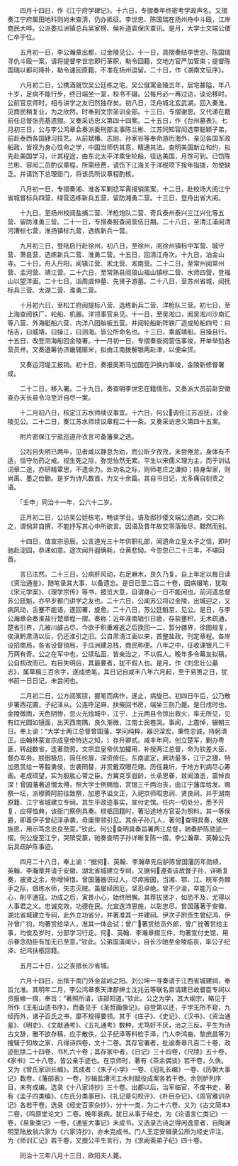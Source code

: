 <!-- { "loadSidebar": true } -->
　　四月十四日，作《江宁府学碑记》。十六日，专摺奏年终密考学政声名。又摺奏江宁府属田地科则尚未查清，仍办抵征。李世忠、陈国瑞在扬州舟中斗殴，江岸商民大哗。公派委瓜洲镇总兵吴家榜、候补道袁保庆查讯。是月，大学士文端公倭仁卒于位。

　　五月初一日，李公瀚章出都，过金陵见公。十一日，具摺奏结李世忠、陈国瑞寻仇斗殴一案，请将提督李世忠即行革职，勒令回籍，交地方官严加管束；提督陈国瑞以都司降补，勒令速回原籍，不准在扬州逗留。二十日，作《湖南文征序》。

　　六月初二日，公携酒就饮吴公廷栋之宅。吴公僦寓金陵五年，居宅甚隘，年八十岁，足病不能行步，终日端坐一室，校书不辍。公每月必一再过访，谈论移时。公前官京师时，相与讲学之友归然独存矣。初八日，泛舟城北玄武湖，回入秦淮，见商民稍复业，为之欣然。时奉到文宗圣训全部。十三日，专摺谢恩。又代递在籍前任总督张亮基遗摺。又奏采访忠义第四十四案。二十五日，作《台州墓表》。七月初三日，公与李公鸿章会奏派委刑部主事陈兰彬、江苏同知容闳选带聪颖子弟，前赴泰西各国肄习技艺。从前斌椿、志刚、孙家谷等奉命游历海外，亲见各国军政船政，皆视为身心性命之学，中国当师仿其意，精通其法。查明美国新立和约，拟先赴美国学习，计其程途，由东北太平洋乘坐轮船，径达美国，月馀可到。已饬陈兰彬、容闳二员酌议章程，所需经费，请饬下江海关于洋税项下按年指拨，勿使缺乏。并请饬下总理衙门，将该员所议章程酌核。

　　八月初一日，专摺奏湘、淮各军剿捻军需报销尾案。十二日，赴校场大阅江宁省城督标兵四营，绿营选练新兵五营，留防湘勇二营。十三日，登舟出省大阅。

　　十九日，至扬州校阅盐捕二营、洋枪炮队二营、奇兵泰州泰兴三江兴化等五营、留防淮勇三营。二十一日，专摺奏报查阅营伍日期。二十八日，至清江浦阅清河漕标七营，淮扬镇标九营，选练新兵一营。

　　九月初三日，登陆启行赴徐州。初八日，至徐州，阅徐州镇标中军营、城守营、萧县营，选练新兵二营、淮勇二营。十五日，回清江舟次。十九日，泊金山寺。二十日，舟入丹阳，阅镇江营、淞北营、淞南营。二十二日，至常州阅常州营、孟河营、靖江营。二十六日，至常熟县阅狼山福山镇标二营、水师四营，登福山以望洋面。二十七日，诣周虞仲墓、先贤子游墓。二十八日，至苏州省城，阅抚标兵三营、太湖二营、淮勇二营。

　　十月初六日，至松工府阅提标八营、选练新兵二营、洋枪队三营。初七日，至上海查阅铁厂、轮船、机器。洋领事官来见。十一日，至吴淞口，阅吴淞川沙南汇等八营、外海艇船六营、内洋八团舢板五营。并阅轮船新阵铁厂造成轮船四号：曰恬吉，曰威靖，曰操江，曰测海。皆公所命名也。十三日，乘威靖船，且操且行。十五日，改登测海船回金陵署。十一月初一日，专摺奏查阅营伍事竣，开单举劾各营员弁。又奏遵筹协济畿辅赈米，拟由江南拨解银两赴津，以便籴贷。

　　又奏运河堤工报销。初十日，奏报奥斯马加国在沪换约事竣，金陵新修督署成。

　　二十二日，移入署。二十九日，奏查明李世忠在籍情形。又奏派大员前赴安徽查办天长县令冯至沂自尽一案。

　　十二月初八日，核定江苏水师续议事宜。十六日，何公调任江苏巡抚，过金陵见公。二十二日，奏江苏水师续议章程二十一条。又奏采访忠义第四十五案。

　　附片密保江宁盐巡道孙衣言可备藩臬之选。

　　公右目失明已两年，见者咸以静息为劝，而公昕夕孜孜，未尝倦怠。身体有不适，恒守勿药之戒。视生死之际，弥觉怡然无累。平生以宋儒义理为主，而于训诂词章二途，亦研精覃思，不遗余力。处功名之际，则师老庄之谦抑；持身型家，则尚禹、墨之俭勤。是岁为诗凡数首，为文十余篇。其自书日记，尤多痛自刻责之语。

　　「壬申」同治十一年，公六十二岁。

　　正月初二日，公访吴公廷栋宅，畅谈学业。语及邸抄倭文端公遗疏，交口称之，谓倘非自撰，不能抒写其心中所欲言。因语及昔年故交零落殆尽，黯然而别。

　　十四日，值宣宗忌辰。公言道光三十年供职礼部，闻遗命立皇太子之信，即时驰赴淀园，恭递如意。途次闻升遐确耗，仓黄悲恸。今忽忽已二十三年，不堪回首。

　　言已泫然。二十三日，公病肝风动，右足麻木，良久乃复。自上年定以每日读《资治通鉴》，随笔录其大事，以备遗忘。是日已至二百二十卷，因病辍笔，犹取《宋元学案》、《理学宗传》等书，披览大意，自谓身心一日不能闲也。前河道总督苏公廷魁，亦早岁都门讲学之友也。二十六日，公闻苏公将过金陵，出城迎之，又病风动，舌蹇不能语，遂回署，旋愈。二十八日，苏公廷魁至，见公。是日，与李公瀚章会奏淮盐行楚章程一摺。奏称：近年淮南销引日疲，存盐壅积，无术疏通，楚省引界，几被川鹾占尽。今欲于积重难返之后挽回一二，暂分疆界，徐图规复，俟滇黔肃清以后，仍还淮引之旧。公自肃清江面以来，首整盐政，刊定章程。各岸设招商局，各省设督销局，于瓜洲建总栈，商民称便。八年之中，征收课银凡二千万两有奇。公之在军中也，公牍私函，皆亲治之，不以假人。晚年多令幕友拟稿，公自核改而已。右目失明后，其最要者，犹不假人也。是月，作《刘忠壮公墓志》，属草稿三百余字，遂成绝笔。其日记自咸丰八年六月起，至于易箦之日，犹书前一日日记，未尝闲也。

　　二月初二日，公方阅案牍，握笔而病作，遂止，病旋已。初四日午后，公乃散步署西花圃，子纪泽从。公连呼足麻，扶掖回书房，端坐三刻乃薨。是日戌时也。金陵微雨，天色阴惨，忽火光烛城中，江宁、上元两县令惊出救火，率无所见，见有红光圆如镜面，出天西南隅，良久渐微，江南士民巷哭。事闻，上震悼，辍朝三日。奉上谕：“大学士两江总督曾国藩，学问纯粹，器识深宏，秉性忠诚，持躬清正。由翰林蒙宣宗成皇帝特达之知，氵存升卿贰。咸丰年间，创立楚军，剿办粤匪，转战数省，迭著勋劳。文宗显皇帝优加擢用，补授两江总督，命为钦差大臣，督办军务。朕御极后，简任纶扉，深资倚任。东南底定，厥功最多，江宁之捷，特加恩赏给一等毅勇侯，世袭罔替，并赏戴双眼花翎。历任兼圻，于地方利病尽心筹画。老成硕望，实为股肱心膂之臣。方冀克享遐龄，长承恩眷，兹闻溘逝，震悼良深！曾国藩著追憎太傅，照大学士例赐恤，赏银三千两治丧，由江宁藩库给发。赐祭一坛，派穆腾阿前往致祭，加恩予谥文正，入祀京师昭忠祠、贤良祠，并于湖南原籍、江宁省城建立专祠。其生平政迹事实，宣付史馆。任内一切处分，悉予开复，应得恤典，该衙门察例具奏。棂柩回籍时，著沿途地方官妥为照料。其一等侯爵，即着伊子曾纪泽承袭，毋庸带领引见。其余子孙几人，著何查明具奏，候朕施恩，用示笃念忠良至意。”钦此。何公查明具奏旨署两江总督，驰奏胪陈勋迹一摺。何公旋至江宁，哭殡受篆，驰奏查明子孙详晰复陈一摺。李公瀚章、英翰公先后具疏胪陈事迹。

　　四月二十八日，奉上谕：“据何、英翰、李瀚章先后胪陈曾国藩历年勋绩，英翰、李瀚章并请于安徽、湖北省城建立专祠，又据何遵查该故督子孙，详晰复奏，披贤之余，弥增悼惜。曾国藩器识过人，尽瘁报国，当湘、鄂、江、皖军务棘手之际，倡练水师，矢志灭贼。虽屡经困厄，坚忍卓绝。曾不少渝，卒能万众一心，削平逋寇。功成之后，寅畏小心，始终罔懈。其荐拔贤才，如恐不及，尤得以人事君之义。忠诚克效，功德在民。允宜迭沛恩施，以彰忠尽。曾国藩著于安徽、湖北省城建立专祠，此外立功省分，并著准其一并建祠。伊次子附贡生曾纪鸿、伊孙曾广钧，均著赏给举人，准其一体会试；曾广著赏给员外郎，曾广铨著赏给主事，均俟及岁时，分部学习行走。何、英翰、李瀚章摺三件，均著宣付史馆，用示眷念勋臣有加无已至意。”钦此。公弟国潢闻讣，自长沙驰至金陵临丧，率公子纪泽、纪鸿扶柩回籍。

　　五月二十日，公之丧抵长沙省城。

　　六月十四日，出殡于南门外金盆岭之阳。刘公坤一寻奏请于江西省城建祠，奉旨允准。其明年二月，李公鸿章奏天津郡绅士沈兆云等联名禀请建已故督臣专祠以资报飨一摺，奉旨：“著照所请，该部知道。”钦此。公之为学，其大纲宗，略见于所作《王船山遗书序》，而备见于《圣哲画像记》。自登第以还，于学无所不窥，九经而外，诸子百氏之书，靡不规得要领。其于《庄子》、《史记》、《汉书》、《资治通鉴》、《明史》、《文献通考》、《五礼通考》数种，尤笃好不厌，治之三反。平生为诗古文辞，雅不欲存稿，应手散佚，公子纪泽等料检手泽，门人李鸿裔、黎庶昌等为搜辑于知故之家，凡得诗四卷，文十二卷。其存官署者，批谕奏章凡百二十卷，政迹批牍二十四卷，书札六十卷；其存家中者，《日记》三十四卷，《尺牍》五十卷，《家书》二十八卷。皆公亲手迹也。在京师时，著有《茶余偶谈》若干卷，久佚。又为《曾氏家训长编》。其成者：《朱子小学》一卷、《冠礼长编》一卷、《历朝大事记》数卷、《藩部表》一卷，抄辑盐漕河工水利赋役成案各若干卷。余则胪列序目，未有成编。选录《十八家诗抄》三十卷。出都以后，治军临官，不废书史，著有《孟子四类编》、《左氏分类事目》、《礼记章句校评》、《朴目杂记》、《周官雅训杂记》各若干卷。选录《经史百家杂抄》，分十一类，为二十六卷。又为《古文简本》二卷，《鸣原堂论文》二卷。晚年衰病，犹日从事于经史，为《论语言仁类记》一卷，《易象类记》一卷，《通鉴大事记》未成书。又选录古诗之得闲逸意者，自陶渊明至陆放翁六家为《六家诗抄》，亦未克成书。门人王定安辑录公所为经史评注，为《师训汇记》若干卷，又掇公平生言行，为《求阙斋弟子纪》四十卷。

　　同治十三年八月十三日，欧阳夫人薨。

